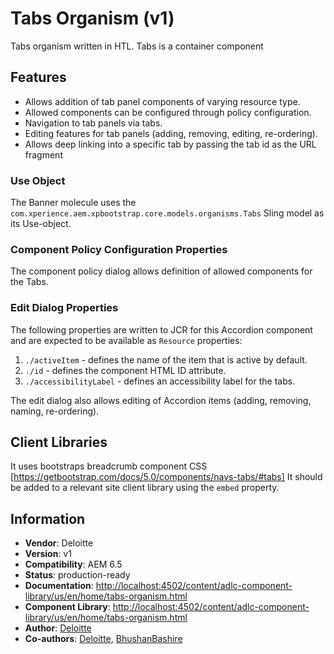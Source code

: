 
Tabs Organism (v1)
====
Tabs organism written in HTL. Tabs is a container component

## Features

* Allows addition of tab panel components of varying resource type.
* Allowed components can be configured through policy configuration.
* Navigation to tab panels via tabs.
* Editing features for tab panels (adding, removing, editing, re-ordering).
* Allows deep linking into a specific tab by passing the tab id as the URL fragment

### Use Object
The Banner molecule uses the `com.xperience.aem.xpbootstrap.core.models.organisms.Tabs` Sling model as its Use-object.

### Component Policy Configuration Properties
The component policy dialog allows definition of allowed components for the Tabs.


### Edit Dialog Properties
The following properties are written to JCR for this Accordion component and are expected to be available as `Resource` properties:

1. `./activeItem` - defines the name of the item that is active by default.
2. `./id` - defines the component HTML ID attribute.
3. `./accessibilityLabel` - defines an accessibility label for the tabs.

The edit dialog also allows editing of Accordion items (adding, removing, naming, re-ordering).

## Client Libraries
It uses bootstraps breadcrumb component CSS [https://getbootstrap.com/docs/5.0/components/navs-tabs/#tabs]
It should be added to a relevant site client library using the `embed` property.


## Information
* **Vendor**: Deloitte
* **Version**: v1
* **Compatibility**: AEM 6.5
* **Status**: production-ready
* **Documentation**: [http://localhost:4502/content/adlc-component-library/us/en/home/tabs-organism.html](http://localhost:4502/content/adlc-component-library/us/en/home/tabs-organism.html)
* **Component Library**: [http://localhost:4502/content/adlc-component-library/us/en/home/tabs-organism.html](http://localhost:4502/content/adlc-component-library/us/en/home/tabs-organism.html)
* **Author**: [Deloitte]()
* **Co-authors**: [Deloitte](), [BhushanBashire](https://github.com/BhushanBashire)

